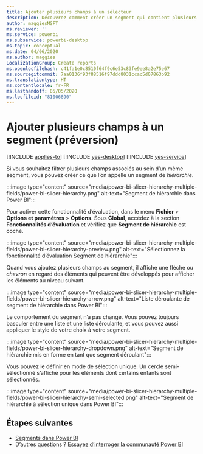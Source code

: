 ```yaml
---
title: Ajouter plusieurs champs à un sélecteur
description: Découvrez comment créer un segment qui contient plusieurs champs dans une hiérarchie.
author: maggiesMSFT
ms.reviewer: ''
ms.service: powerbi
ms.subservice: powerbi-desktop
ms.topic: conceptual
ms.date: 04/06/2020
ms.author: maggies
LocalizationGroup: Create reports
ms.openlocfilehash: c41fa1e0c8510f64f9c6e53c83fe9ee8a2e75e67
ms.sourcegitcommit: 7aa0136f93f88516f97ddd8031ccac5d07863b92
ms.translationtype: HT
ms.contentlocale: fr-FR
ms.lasthandoff: 05/05/2020
ms.locfileid: "81006890"
---
```

# <a name="add-multiple-fields-to-a-slicer-preview"></a>Ajouter plusieurs champs à un segment (préversion)

[!INCLUDE [applies-to](../includes/applies-to.md)] [!INCLUDE [yes-desktop](../includes/yes-desktop.md)] [!INCLUDE [yes-service](../includes/yes-service.md)]

Si vous souhaitez filtrer plusieurs champs associés au sein d’un même segment, vous pouvez créer ce que l’on appelle un segment de *hiérarchie*. 

:::image type="content" source="media/power-bi-slicer-hierarchy-multiple-fields/power-bi-slicer-hierarchy.png" alt-text="Segment de hiérarchie dans Power BI":::

Pour activer cette fonctionnalité d’évaluation, dans le menu **Fichier** > **Options et paramètres** > **Options**. Sous **Global**, accédez à la section **Fonctionnalités d’évaluation** et vérifiez que **Segment de hiérarchie** est coché.

:::image type="content" source="media/power-bi-slicer-hierarchy-multiple-fields/power-bi-slicer-hierarchy-preview.png" alt-text="Sélectionnez la fonctionnalité d’évaluation Segment de hiérarchie":::

Quand vous ajoutez plusieurs champs au segment, il affiche une flèche ou *chevron* en regard des éléments qui peuvent être développés pour afficher les éléments au niveau suivant.

:::image type="content" source="media/power-bi-slicer-hierarchy-multiple-fields/power-bi-slicer-hierarchy-arrow.png" alt-text="Liste déroulante de segment de hiérarchie dans Power BI":::
 
Le comportement du segment n’a pas changé. Vous pouvez toujours basculer entre une liste et une liste déroulante, et vous pouvez aussi appliquer le style de votre choix à votre segment.

:::image type="content" source="media/power-bi-slicer-hierarchy-multiple-fields/power-bi-slicer-hierarchy-dropdown.png" alt-text="Segment de hiérarchie mis en forme en tant que segment déroulant":::
 
Vous pouvez le définir en mode de sélection unique. Un cercle semi-sélectionné s’affiche pour les éléments dont certains enfants sont sélectionnés.
 
:::image type="content" source="media/power-bi-slicer-hierarchy-multiple-fields/power-bi-slicer-hierarchy-semi-selected.png" alt-text="Segment de hiérarchie à sélection unique dans Power BI":::

## <a name="next-steps"></a>Étapes suivantes

- [Segments dans Power BI](../visuals/power-bi-visualization-slicers.md)
- D’autres questions ? [Essayez d’interroger la communauté Power BI](https://community.powerbi.com/)